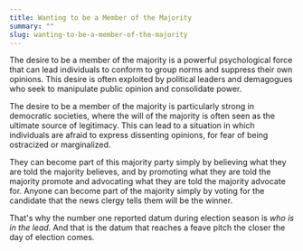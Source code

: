 ```yaml
---
title: Wanting to be a Member of the Majority
summary: ""
slug: wanting-to-be-a-member-of-the-majority
---
```

The desire to be a member of the majority is a powerful psychological force that can lead individuals to conform to group norms and suppress their own opinions. This desire is often exploited by political leaders and demagogues who seek to manipulate public opinion and consolidate power.

The desire to be a member of the majority is particularly strong in democratic societies, where the will of the majority is often seen as the ultimate source of legitimacy. This can lead to a situation in which individuals are afraid to express dissenting opinions, for fear of being ostracized or marginalized.

They can become part of this majority party simply by believing what they are told the majority believes, and by promoting what they are told the majority promote and advocating what they are told the majority advocate for. Anyone can become part of the majority simply by voting for the candidate that the news clergy tells them will be the winner.

That's why the number one reported datum during election season is _who is in the lead_. And that is the datum that reaches a feave pitch the closer the day of election comes.